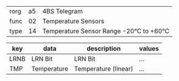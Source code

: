 
|    |   |   |
| -- | - | - |
| rorg | a5 | 4BS Telegram |
| func | 02 | Temperature Sensors |
| type | 14 | Temperature Sensor Range -20°C to +60°C |

| key | data | description | values |
| --- | --- | --- | --- |
  | LRNB | LRN Bit | LRN Bit | ... | 
| TMP | Temperature | Temperature (linear) | ... | 

  